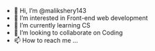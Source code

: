 - 👋 Hi, I’m @malikshery143
- 👀 I’m interested in Front-end web development
- 🌱 I’m currently learning CS
- 💞️ I’m looking to collaborate on Coding
- 📫 How to reach me ...

<!---
malikshery143/malikshery143 is a ✨ special ✨ repository because its `README.md` (this file) appears on your GitHub profile.
You can click the Preview link to take a look at your changes.
--->
